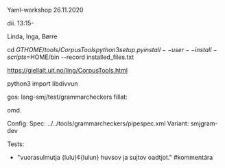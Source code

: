 Yaml-workshop 26.11.2020

dii. 13:15-

Linda, Inga, Børre

cd $GTHOME/tools/CorpusTools
python3 setup.py install --user --install-scripts=$HOME/bin --record installed_files.txt

https://giellalt.uit.no/ling/CorpusTools.html

python3
import libdivvun

gos: lang-smj/test/grammarcheckers
fillat:

omd.

Config:
  Spec: ../../tools/grammarcheckers/pipespec.xml
  Variant: smjgram-dev

Tests:
 - "vuorasulmutja {lulu}¢{lulun} huvsov ja sujtov oadtjot." #kommentára

